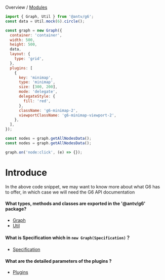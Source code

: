 Overview / [Modules](modules.md)

```jsx
import { Graph, Util } from '@antv/g6';
const data = Util.mock(6).circle();

const graph = new Graph({
  container: 'container',
  width: 500,
  height: 500,
  data,
  layout: {
    type: 'grid',
  },
  plugins: [
    {
      key: 'minimap',
      type: 'minimap',
      size: [300, 200],
      mode: 'delegate',
      delegateStyle: {
        fill: 'red',
      },
      className: 'g6-minimap-2',
      viewportClassName: 'g6-minimap-viewport-2',
    },
  ],
});

const nodes = graph.getAllNodesData();
const nodes = graph.getAllNodesData();

graph.on('node:click', (e) => {});
```

# Introduce

In the above code snippet, we may want to know more about what G6 has to offer, in which case we will need the G6 API documentation

#### What types, methods and classes are exported in the '@antv/g6' package?

- [Graph](./classes/graph.Graph.md)
- [Util](./module/utils.md)

#### What is Specification which in `new Graph(Specification)`？

- [Specification](./interfaces/types.Specification.md)

#### What are the detailed parameters of the plugins ?

- [Plugins](./modules/plugins.md)
